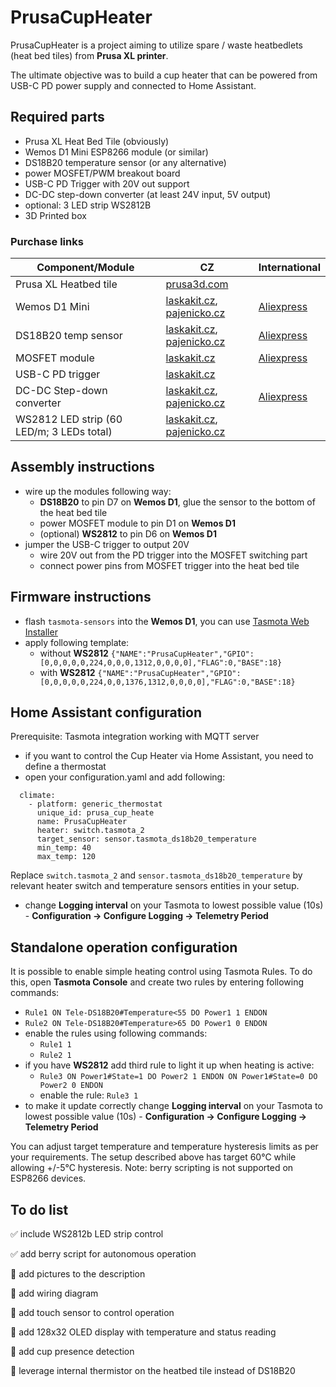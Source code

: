 # PrusaCupHeater

PrusaCupHeater is a project aiming to utilize spare / waste heatbedlets (heat bed tiles) from **Prusa XL printer**. 

The ultimate objective was to build a cup heater that can be powered from USB-C PD power supply and connected to Home Assistant. 

## Required parts

* Prusa XL Heat Bed Tile (obviously)
* Wemos D1 Mini ESP8266 module (or similar)
* DS18B20 temperature sensor (or any alternative)
* power MOSFET/PWM breakout board
* USB-C PD Trigger with 20V out support
* DC-DC step-down converter (at least 24V input, 5V output)
* optional: 3 LED strip WS2812B
* 3D Printed box

### Purchase links

| Component/Module | CZ | International |
| --- | --- | --- |
| Prusa XL Heatbed tile | [prusa3d.com](https://www.prusa3d.com/cs/produkt/heatbed-tile/) ||
| Wemos D1 Mini | [laskakit.cz](https://www.laskakit.cz/wemos-d1-mini-esp8266-wifi-modul/), [pajenicko.cz](https://pajenicko.cz/wemos-d1-mini-wifi-esp8266-esp-12f-microusb) | [Aliexpress](https://www.aliexpress.com/item/1005006473868001.html) |
| DS18B20 temp sensor | [laskakit.cz](https://www.laskakit.cz/dallas-digitalni-cidlo-teploty-ds18b20--to-92/), [pajenicko.cz](https://pajenicko.cz/digitalni-cidlo-teploty-dallas-ds18b20) | [Aliexpress](https://www.aliexpress.com/item/1005006105455874.html) |
| MOSFET module | [laskakit.cz](https://www.laskakit.cz/pwm-mosfet-modul-d4184--40vdc-50a/)|[Aliexpress](https://www.aliexpress.com/item/1005004768394186.html) |
| USB-C PD trigger | [laskakit.cz](https://www.laskakit.cz/laskakit-usb-c-pd-ch224k-prepinac-napajeciho-napeti/) | |
| DC-DC Step-down converter | [laskakit.cz](https://www.laskakit.cz/mikro-step-down-menic--nastavitelny/), [pajenicko.cz](https://pajenicko.cz/miniaturni-menic-napeti-step-down-4-dot-5v-24v-na-0-dot-8v17v-az-3a) | [Aliexpress](https://www.aliexpress.com/item/32807048132.html) |
| WS2812 LED strip (60 LED/m; 3 LEDs total) | [laskakit.cz](https://www.laskakit.cz/led-pasek-neopixel-ws2812b-60led-m-ip65-5m-cerny/), [pajenicko.cz](https://pajenicko.cz/inteligentni-rgb-led-pasek-1m-ws2812-neopixel-60led-m-18w-m) | |



## Assembly instructions
- wire up the modules following way:
  - **DS18B20** to pin D7 on **Wemos D1**, glue the sensor to the bottom of the heat bed tile  
  - power MOSFET module to pin D1 on **Wemos D1**
  - (optional) **WS2812** to pin D6 on **Wemos D1** 
- jumper the USB-C trigger to output 20V
  - wire 20V out from the PD trigger into the MOSFET switching part
  - connect power pins from MOSFET trigger into the heat bed tile


## Firmware instructions
- flash `tasmota-sensors` into the **Wemos D1**, you can use [Tasmota Web Installer](https://tasmota.github.io/install/)
- apply following template:
  - without **WS2812** `{"NAME":"PrusaCupHeater","GPIO":[0,0,0,0,0,224,0,0,0,1312,0,0,0,0],"FLAG":0,"BASE":18}`
  - with **WS2812** `{"NAME":"PrusaCupHeater","GPIO":[0,0,0,0,0,224,0,0,1376,1312,0,0,0,0],"FLAG":0,"BASE":18}`

## Home Assistant configuration
Prerequisite: Tasmota integration working with MQTT server
- if you want to control the Cup Heater via Home Assistant, you need to define a thermostat
- open your configuration.yaml and add following:
```
  climate:
    - platform: generic_thermostat
      unique_id: prusa_cup_heate
      name: PrusaCupHeater
      heater: switch.tasmota_2
      target_sensor: sensor.tasmota_ds18b20_temperature
      min_temp: 40
      max_temp: 120
```
Replace `switch.tasmota_2` and `sensor.tasmota_ds18b20_temperature` by relevant heater switch and temperature sensors entities in your setup. 
- change **Logging interval** on your Tasmota to lowest possible value (10s) - **Configuration -> Configure Logging -> Telemetry Period**


## Standalone operation configuration
It is possible to enable simple heating control using Tasmota Rules. To do this, open **Tasmota Console** and create two rules by entering following commands:
  - `Rule1 ON Tele-DS18B20#Temperature<55 DO Power1 1 ENDON`
  - `Rule2 ON Tele-DS18B20#Temperature>65 DO Power1 0 ENDON`
- enable the rules using following commands:
  - `Rule1 1`
  - `Rule2 1`
- if you have **WS2812** add third rule to light it up when heating is active:
  - `Rule3 ON Power1#State=1 DO Power2 1 ENDON ON Power1#State=0 DO Power2 0 ENDON`
  - enable the rule: `Rule3 1`
- to make it update correctly change **Logging interval** on your Tasmota to lowest possible value (10s) - **Configuration -> Configure Logging -> Telemetry Period**


You can adjust target temperature and temperature hysteresis limits as per your requirements. The setup described above has target 60°C while allowing +/-5°C hysteresis.
Note: berry scripting is not supported on ESP8266 devices.

## To do list
✅ include WS2812b LED strip control

✅ add berry script for autonomous operation

🔲 add pictures to the description

🔲 add wiring diagram

🔲 add touch sensor to control operation

🔲 add 128x32 OLED display with temperature and status reading

🔲 add cup presence detection

🔲 leverage internal thermistor on the heatbed tile instead of DS18B20
